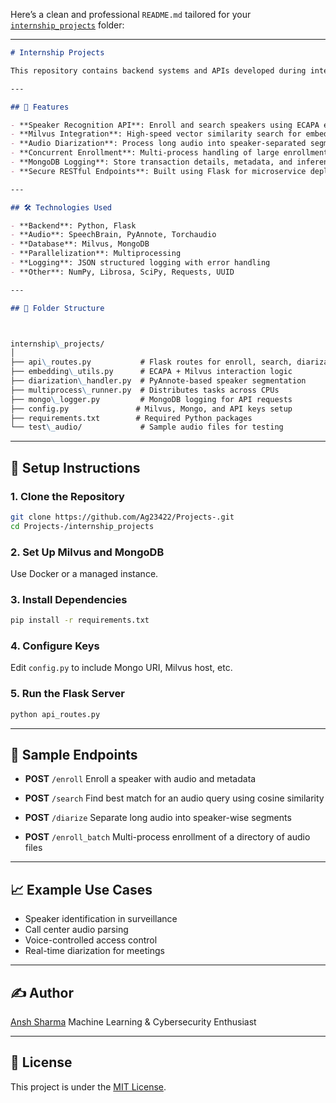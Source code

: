 Here’s a clean and professional `README.md` tailored for your [`internship_projects`](https://github.com/Ag23422/Projects-/tree/main/internship_projects) folder:

---

```markdown
# Internship Projects

This repository contains backend systems and APIs developed during internship work, focusing on scalable and real-time ML deployment pipelines. The core logic integrates RESTful APIs, vector search with Milvus, audio diarization, speaker recognition, and concurrent enrollment mechanisms.

---

## 📌 Features

- **Speaker Recognition API**: Enroll and search speakers using ECAPA embeddings.
- **Milvus Integration**: High-speed vector similarity search for embedding-based matching.
- **Audio Diarization**: Process long audio into speaker-separated segments.
- **Concurrent Enrollment**: Multi-process handling of large enrollment batches.
- **MongoDB Logging**: Store transaction details, metadata, and inference history.
- **Secure RESTful Endpoints**: Built using Flask for microservice deployment.

---

## 🛠️ Technologies Used

- **Backend**: Python, Flask
- **Audio**: SpeechBrain, PyAnnote, Torchaudio
- **Database**: Milvus, MongoDB
- **Parallelization**: Multiprocessing
- **Logging**: JSON structured logging with error handling
- **Other**: NumPy, Librosa, SciPy, Requests, UUID

---

## 📁 Folder Structure



internship\_projects/
│
├── api\_routes.py           # Flask routes for enroll, search, diarization
├── embedding\_utils.py      # ECAPA + Milvus interaction logic
├── diarization\_handler.py  # PyAnnote-based speaker segmentation
├── multiprocess\_runner.py  # Distributes tasks across CPUs
├── mongo\_logger.py         # MongoDB logging for API requests
├── config.py               # Milvus, Mongo, and API keys setup
├── requirements.txt        # Required Python packages
└── test\_audio/             # Sample audio files for testing

````

---

## 🚀 Setup Instructions

### 1. Clone the Repository
```bash
git clone https://github.com/Ag23422/Projects-.git
cd Projects-/internship_projects
````

### 2. Set Up Milvus and MongoDB

Use Docker or a managed instance.

### 3. Install Dependencies

```bash
pip install -r requirements.txt
```

### 4. Configure Keys

Edit `config.py` to include Mongo URI, Milvus host, etc.

### 5. Run the Flask Server

```bash
python api_routes.py
```

---

## 🔄 Sample Endpoints

* **POST** `/enroll`
  Enroll a speaker with audio and metadata

* **POST** `/search`
  Find best match for an audio query using cosine similarity

* **POST** `/diarize`
  Separate long audio into speaker-wise segments

* **POST** `/enroll_batch`
  Multi-process enrollment of a directory of audio files

---

## 📈 Example Use Cases

* Speaker identification in surveillance
* Call center audio parsing
* Voice-controlled access control
* Real-time diarization for meetings

---

## ✍️ Author

[Ansh Sharma](https://github.com/Ag23422)
Machine Learning & Cybersecurity Enthusiast

---

## 📄 License

This project is under the [MIT License](../LICENSE).

